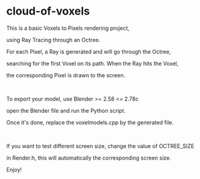 cloud-of-voxels
===============
This is a basic Voxels to Pixels rendering project,

using Ray Tracing through an Octree.

For each Pixel, a Ray is generated and will go through the Octree,

searching for the first Voxel on its path. When the Ray hits the Voxel,

the corresponding Pixel is drawn to the screen.

<br/>

To export your model, use Blender >= 2.58 <= 2.78c

open the Blender file and run the Python script.

Once it's done, replace the voxelmodels.cpp by the generated file.

<br/>

If you want to test different screen size, change the value of OCTREE_SIZE

in Render.h, this will automatically the corresponding screen size.

Enjoy!
